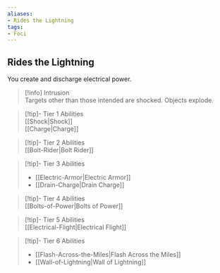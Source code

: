 ```yaml
---
aliases:
- Rides the Lightning
tags:
- Foci
---
```


  
## Rides the Lightning  
You create and discharge electrical power.  
 >[!info] Intrusion  
>Targets other than those intended are shocked. Objects explode.   

>[!tip]- Tier 1 Abilities  
>[[Shock|Shock]]  
>[[Charge|Charge]]  

>[!tip]- Tier 2 Abilities  
>[[Bolt-Rider|Bolt Rider]]  

>[!tip]- Tier 3 Abilities  
>- [[Electric-Armor|Electric Armor]]  
>- [[Drain-Charge|Drain Charge]]  

>[!tip]- Tier 4 Abilities  
>[[Bolts-of-Power|Bolts of Power]]  

>[!tip]- Tier 5 Abilities  
>[[Electrical-Flight|Electrical Flight]]  

>[!tip]- Tier 6 Abilities  
>- [[Flash-Across-the-Miles|Flash Across the Miles]]  
>- [[Wall-of-Lightning|Wall of Lightning]]